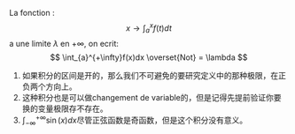 La fonction :
$$
x \longrightarrow \int_{a}^{x}f(t)dt
$$
a une limite $\lambda$ en $+\infty$, on ecrit:
$$
\int_{a}^{+\infty}f(x)dx \overset{Not} = \lambda
$$
1. 如果积分的区间是开的，那么我们不可避免的要研究定义中的那种极限，在正负两个方向上。
2. 这种积分也是可以做changement de variable的，但是记得先提前验证你要换的变量极限存不存在。
3. $\int_{-\infty}^{+\infty}\sin(x)dx$尽管正弦函数是奇函数，但是这个积分没有意义。